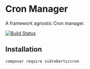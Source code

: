 # Cron Manager

A framework agnostic Cron manager.

[![Build Status](https://travis-ci.org/SidRoberts/cron.svg?branch=master)](https://travis-ci.org/SidRoberts/cron)

## Installation

```bash
composer require sidroberts/cron
```
